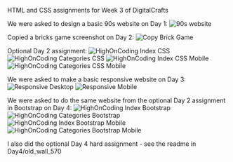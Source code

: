 HTML and CSS assignments for Week 3 of DigitalCrafts

We were asked to design a basic 90s website on Day 1:
![90s website](90s_website.png)

Copied a bricks game screenshot on Day 2:
![Copy Brick Game](copy_brick_game.png)

Optional Day 2 assignment:
![HighOnCoding Index CSS](HighOnCoding_index_CSS.png)
![HighOnCoding Categories CSS](HighOnCoding_categories_CSS.png)
![HighOnCoding Index CSS Mobile](HOC_CSS_Index_Mobile.png)
![HighOnCoding Categories CSS Mobile](HOC_CSS_Cat_M.png)

We were asked to make a basic responsive website on Day 3:
![Responsive Desktop](responsive_desktop.png)
![Responsive Mobile](responsive_mobile.png)

We were asked to do the same website from the optional Day 2 assignment in Bootstrap on Day 4:
![HighOnCoding Index Bootstrap](HighOnCoding_index_Bootstrap.png)
![HighOnCoding Categories Bootstrap](HighOnCoding_categories_Bootstrap.png)
![HighOnCoding Index Bootstrap Mobile](HOC_Bootstrap_Index_Mobile.png)
![HighOnCoding Categories Bootstrap Mobile](HOC_Bootstrap_Categories_Mobile.png)

I also did the optional Day 4 hard assignment - see the readme in Day4/old_wall_570